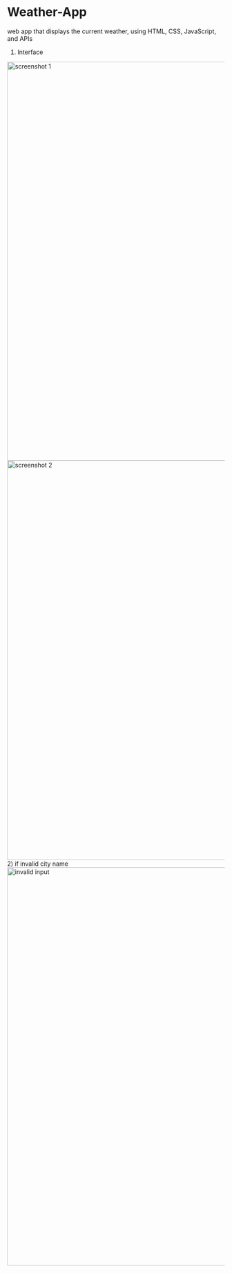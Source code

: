 # Weather-App
web app that displays the current weather, using HTML, CSS, JavaScript, and APIs

1) Interface
 <img width="1910" height="921" alt="screenshot 1" src="https://github.com/user-attachments/assets/c4742c13-8401-4c46-b82c-e77bfa84e218" >
 <img width="1912" height="923" alt="screenshot 2" src="https://github.com/user-attachments/assets/97191e59-1192-47be-9d20-f05f6bf63f4e" />
2) if invalid city name
   <img width="1910" height="920" alt="invalid input" src="https://github.com/user-attachments/assets/28c89a6e-49ed-4301-88ce-de0fc2fc5d71" />



   
